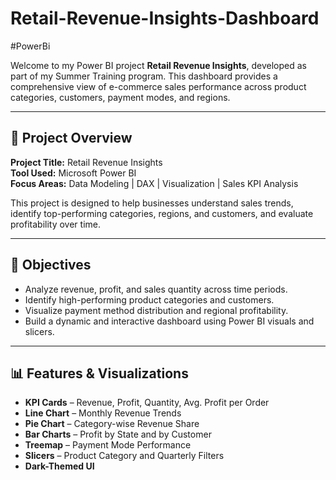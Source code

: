 # Retail-Revenue-Insights-Dashboard
#PowerBi

Welcome to my Power BI project **Retail Revenue Insights**, developed as part of my Summer Training program. This dashboard provides a comprehensive view of e-commerce sales performance across product categories, customers, payment modes, and regions.

---

## 📌 Project Overview

**Project Title:** Retail Revenue Insights  
**Tool Used:** Microsoft Power BI  
**Focus Areas:** Data Modeling | DAX | Visualization | Sales KPI Analysis  

This project is designed to help businesses understand sales trends, identify top-performing categories, regions, and customers, and evaluate profitability over time.

---

## 🧠 Objectives

- Analyze revenue, profit, and sales quantity across time periods.
- Identify high-performing product categories and customers.
- Visualize payment method distribution and regional profitability.
- Build a dynamic and interactive dashboard using Power BI visuals and slicers.

---

## 📊 Features & Visualizations

- **KPI Cards** – Revenue, Profit, Quantity, Avg. Profit per Order
- **Line Chart** – Monthly Revenue Trends
- **Pie Chart** – Category-wise Revenue Share
- **Bar Charts** – Profit by State and by Customer
- **Treemap** – Payment Mode Performance
- **Slicers** – Product Category and Quarterly Filters
- **Dark-Themed UI**
